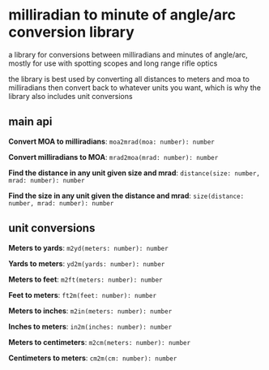 # milliradian to minute of angle/arc conversion library

a library for conversions between milliradians and minutes of angle/arc, mostly for use with spotting scopes and long range rifle optics

the library is best used by converting all distances to meters and moa to milliradians then convert back to whatever units you want, which is why the library also includes unit conversions

## main api

__Convert MOA to milliradians__: `moa2mrad(moa: number): number`

__Convert milliradians to MOA__: `mrad2moa(mrad: number): number`

__Find the distance in any unit given size and mrad__: `distance(size: number, mrad: number): number`

__Find the size in any unit given the distance and mrad__: `size(distance: number, mrad: number): number`

## unit conversions

__Meters to yards__: `m2yd(meters: number): number`

__Yards to meters__: `yd2m(yards: number): number`

__Meters to feet__: `m2ft(meters: number): number`

__Feet to meters__: `ft2m(feet: number): number`

__Meters to inches__: `m2in(meters: number): number`

__Inches to meters__: `in2m(inches: number): number`

__Meters to centimeters__: `m2cm(meters: number): number`

__Centimeters to meters__: `cm2m(cm: number): number`